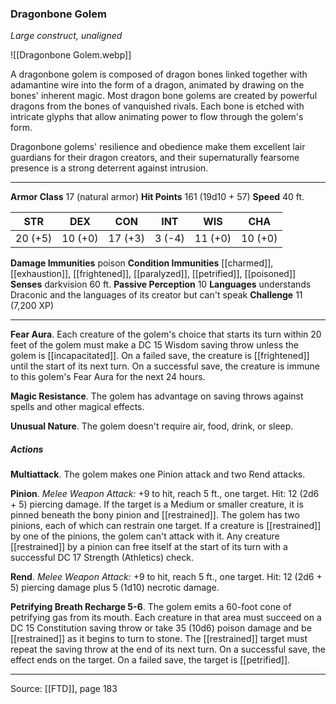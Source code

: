 ### Dragonbone Golem
_Large construct, unaligned_

![[Dragonbone Golem.webp]]

A dragonbone golem is composed of dragon bones linked together with adamantine wire into the form of a dragon, animated by drawing on the bones' inherent magic. Most dragon bone golems are created by powerful dragons from the bones of vanquished rivals. Each bone is etched with intricate glyphs that allow animating power to flow through the golem's form.

Dragonbone golems' resilience and obedience make them excellent lair guardians for their dragon creators, and their supernaturally fearsome presence is a strong deterrent against intrusion.




---

**Armor Class** 17 (natural armor)
**Hit Points** 161 (19d10 + 57)
**Speed** 40 ft.

| STR     | DEX     | CON     | INT     | WIS     | CHA     |
|---------|---------|---------|---------|---------|---------|
| 20 (+5) | 10 (+0) | 17 (+3) | 3 (-4) | 11 (+0) | 10 (+0) |

**Damage Immunities** poison
**Condition Immunities** [[charmed]], [[exhaustion]], [[frightened]], [[paralyzed]], [[petrified]], [[poisoned]]
**Senses** darkvision 60 ft.
**Passive Perception** 10
**Languages** understands Draconic and the languages of its creator but can't speak
**Challenge** 11 (7,200 XP)

---

**Fear Aura**. Each creature of the golem's choice that starts its turn within 20 feet of the golem must make a DC 15 Wisdom saving throw unless the golem is [[incapacitated]]. On a failed save, the creature is [[frightened]] until the start of its next turn. On a successful save, the creature is immune to this golem's Fear Aura for the next 24 hours.

**Magic Resistance**. The golem has advantage on saving throws against spells and other magical effects.

**Unusual Nature**. The golem doesn't require air, food, drink, or sleep.

##### Actions
**Multiattack**. The golem makes one Pinion attack and two Rend attacks.

**Pinion**. _Melee Weapon Attack:_ +9 to hit, reach 5 ft., one target. Hit: 12 (2d6 + 5) piercing damage. If the target is a Medium or smaller creature, it is pinned beneath the bony pinion and [[restrained]]. The golem has two pinions, each of which can restrain one target. If a creature is [[restrained]] by one of the pinions, the golem can't attack with it. Any creature [[restrained]] by a pinion can free itself at the start of its turn with a successful DC 17 Strength (Athletics) check.

**Rend**. _Melee Weapon Attack:_ +9 to hit, reach 5 ft., one target. Hit: 12 (2d6 + 5) piercing damage plus 5 (1d10) necrotic damage.

**Petrifying Breath Recharge 5-6**. The golem emits a 60-foot cone of petrifying gas from its mouth. Each creature in that area must succeed on a DC 15 Constitution saving throw or take 35 (10d6) poison damage and be [[restrained]] as it begins to turn to stone. The [[restrained]] target must repeat the saving throw at the end of its next turn. On a successful save, the effect ends on the target. On a failed save, the target is [[petrified]].


---

Source: [[FTD]], page 183
